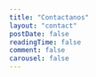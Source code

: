 ```yaml
---
title: "Contactanos"
layout: "contact"
postDate: false
readingTime: false
comment: false
carousel: false
---
```

